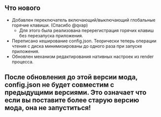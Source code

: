 ## Что нового
- Добавлен переключатель включающий/выключающий глобальные горячие клавиши. (Спасибо @qvap)
  - Для этого была реализована перерегистрация горячих клавиш без перезапуска приложения.
- Переписано кеширование config.json. Теорически теперь операции чтения с диска минимизированы до одного раза при запуске приложения.
- Обновлен механизм редактирования нативных настроек из render процесса.

## После обновления до этой версии мода, config.json не будет совместим с предыдущими версиями. Это означает что если вы поставите более старую версию мода, она не запуститься!
